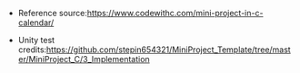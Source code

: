* Reference source:https://www.codewithc.com/mini-project-in-c-calendar/

* Unity test credits:https://github.com/stepin654321/MiniProject_Template/tree/master/MiniProject_C/3_Implementation